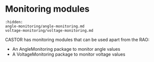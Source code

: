 # Monitoring modules

```{toctree}
:hidden:
angle-monitoring/angle-monitoring.md
voltage-monitoring/voltage-monitoring.md
```

CASTOR has monitoring modules that can be used apart from the RAO:
- An AngleMonitoring package to monitor angle values
- A VoltageMonitoring package to monitor voltage values

